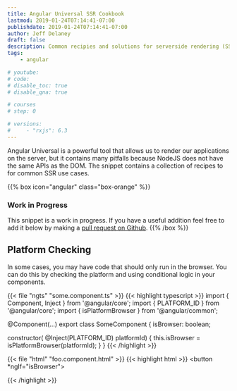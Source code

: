 ```yaml
---
title: Angular Universal SSR Cookbook
lastmod: 2019-01-24T07:14:41-07:00
publishdate: 2019-01-24T07:14:41-07:00
author: Jeff Delaney
draft: false
description: Common recipies and solutions for serverside rendering (SSR) with Angular Universal 
tags: 
    - angular

# youtube: 
# code: 
# disable_toc: true
# disable_qna: true

# courses
# step: 0

# versions: 
#     - "rxjs": 6.3
---
```


Angular Universal is a powerful tool that allows us to render our applications on the server, but it contains many pitfalls because NodeJS does not have the same APIs as the DOM. The snippet contains a collection of recipes to for common SSR use cases. 

{{% box icon="angular" class="box-orange" %}}
### Work in Progress

This snippet is a work in progress. If you have a useful addition feel free to add it below by making a [pull request on Github](/snippets/git-how-to-participate-on-github). 
{{% /box %}}

## Platform Checking

In some cases, you may have code that should only run in the browser. You can do this by checking the platform and using conditional logic in your components. 

{{< file "ngts" "some.component.ts" >}}
{{< highlight typescript >}}
import { Component, Inject } from '@angular/core';
import { PLATFORM_ID } from '@angular/core';
import { isPlatformBrowser } from '@angular/common';

@Component(...)
export class SomeComponent {
  isBrowser: boolean;

  constructor( @Inject(PLATFORM_ID) platformId) {
    this.isBrowser = isPlatformBrowser(platformId);
  }
}
{{< /highlight >}}

{{< file "html" "foo.component.html" >}}
{{< highlight html >}}
<button *ngIf="isBrowser">
   <!-- Only show on browsers -->
</button>
{{< /highlight >}}